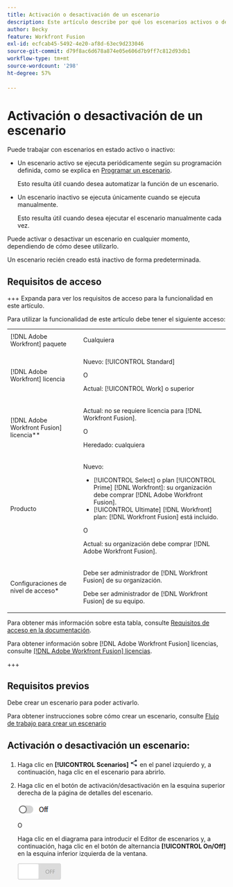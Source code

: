 ```yaml
---
title: Activación o desactivación de un escenario
description: Este artículo describe por qué los escenarios activos o desactivados son útiles en diferentes situaciones y cómo activar o desactivar un escenario.
author: Becky
feature: Workfront Fusion
exl-id: ecfcab45-5492-4e20-af8d-63ec9d233046
source-git-commit: d79f8ac6d678a874e05e606d7b9ff7c812d93db1
workflow-type: tm+mt
source-wordcount: '298'
ht-degree: 57%

---
```


# Activación o desactivación de un escenario

Puede trabajar con escenarios en estado activo o inactivo:

* Un escenario activo se ejecuta periódicamente según su programación definida, como se explica en [Programar un escenario](/help/workfront-fusion/create-scenarios/config-scenarios-settings/schedule-a-scenario.md).

  Esto resulta útil cuando desea automatizar la función de un escenario.

* Un escenario inactivo se ejecuta únicamente cuando se ejecuta manualmente.

  Esto resulta útil cuando desea ejecutar el escenario manualmente cada vez.

Puede activar o desactivar un escenario en cualquier momento, dependiendo de cómo desee utilizarlo.

Un escenario recién creado está inactivo de forma predeterminada.

## Requisitos de acceso

+++ Expanda para ver los requisitos de acceso para la funcionalidad en este artículo.

Para utilizar la funcionalidad de este artículo debe tener el siguiente acceso:

<table style="table-layout:auto">
 <col> 
 <col> 
 <tbody> 
  <tr> 
   <td role="rowheader">[!DNL Adobe Workfront] paquete</td> 
   <td> <p>Cualquiera</p> </td> 
  </tr> 
  <tr data-mc-conditions=""> 
   <td role="rowheader">[!DNL Adobe Workfront] licencia</td> 
   <td> <p>Nuevo: [!UICONTROL Standard]</p><p>O</p><p>Actual: [!UICONTROL Work] o superior</p> </td> 
  </tr> 
  <tr> 
   <td role="rowheader">[!DNL Adobe Workfront Fusion] licencia**</td> 
   <td>
   <p>Actual: no se requiere licencia para [!DNL Workfront Fusion].</p>
   <p>O</p>
   <p>Heredado: cualquiera </p>
   </td> 
  </tr> 
  <tr> 
   <td role="rowheader">Producto</td> 
   <td>
   <p>Nuevo:</p> <ul><li>[!UICONTROL Select] o plan [!UICONTROL Prime] [!DNL Workfront]: su organización debe comprar [!DNL Adobe Workfront Fusion].</li><li>[!UICONTROL Ultimate] [!DNL Workfront] plan: [!DNL Workfront Fusion] está incluido.</li></ul>
   <p>O</p>
   <p>Actual: su organización debe comprar [!DNL Adobe Workfront Fusion].</p>
   </td> 
  </tr>
  <tr data-mc-conditions=""> 
   <td role="rowheader">Configuraciones de nivel de acceso*</td> 
   <td> 
     <p>Debe ser administrador de [!DNL Workfront Fusion] de su organización.</p>
     <p>Debe ser administrador de [!DNL Workfront Fusion] de su equipo.</p>
   </td> 
  </tr> 
   </td> 
  </tr> 
 </tbody> 
</table>

Para obtener más información sobre esta tabla, consulte [Requisitos de acceso en la documentación](/help/workfront-fusion/references/licenses-and-roles/access-level-requirements-in-documentation.md).

Para obtener información sobre [!DNL Adobe Workfront Fusion] licencias, consulte [[!DNL Adobe Workfront Fusion] licencias](/help/workfront-fusion/set-up-and-manage-workfront-fusion/licensing-operations-overview/license-automation-vs-integration.md).

+++

## Requisitos previos

Debe crear un escenario para poder activarlo.

Para obtener instrucciones sobre cómo crear un escenario, consulte [Flujo de trabajo para crear un escenario](/help/workfront-fusion/create-scenarios/plan-a-scenario/create-a-scenario-workflow.md)

## Activación o desactivación un escenario:

1. Haga clic en **[!UICONTROL Scenarios]** ![](assets/scenarios-icon.png) en el panel izquierdo y, a continuación, haga clic en el escenario para abrirlo.
1. Haga clic en el botón de activación/desactivación en la esquina superior derecha de la página de detalles del escenario.

   ![Conmutador de activación de detalles](assets/active-toggle-details-page.png)

   O

   Haga clic en el diagrama para introducir el Editor de escenarios y, a continuación, haga clic en el botón de alternancia **[!UICONTROL On/Off]** en la esquina inferior izquierda de la ventana.

   ![](assets/on-off-switch.jpg)
